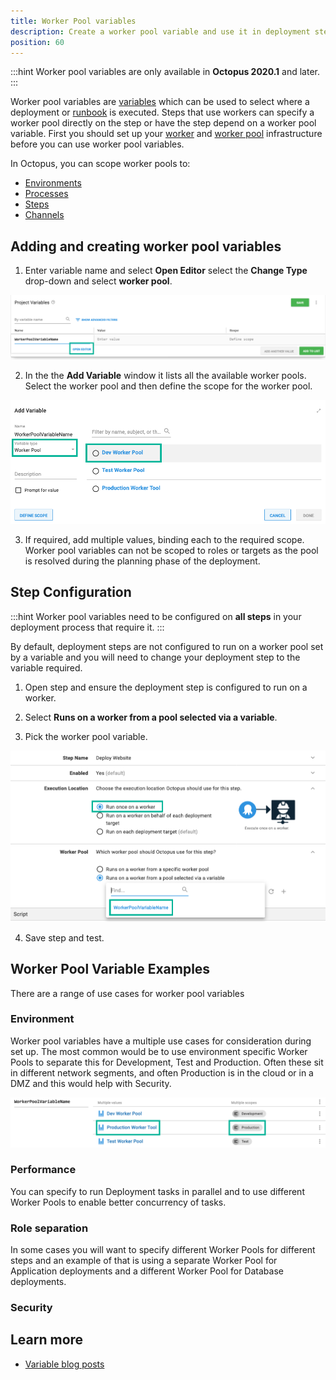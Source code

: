 ```yaml
---
title: Worker Pool variables
description: Create a worker pool variable and use it in deployment steps
position: 60
---
```


:::hint
Worker pool variables are only available in **Octopus 2020.1** and later.
:::

Worker pool variables are [variables](/docs/projects/variables) which can be used to select where a deployment or [runbook](/docs/projects/variables.md) is executed. Steps that use workers can specify a worker pool directly on the step or have the step depend on a worker pool variable.  First you should set up your [worker](/docs/infrastructure/workers/index.md) and [worker pool](/docs/infrastructure/workers/worker-pools.md) infrastructure before you can use worker pool variables.

In Octopus, you can scope worker pools to:

- [Environments](/docs/octopus-concepts/environments.md)
- [Processes](/docs/octopus-concepts/deployment-process/md)
- [Steps](/docs/deployment-process/steps.md)
- [Channels](/docs/deployment-process/channels.md)

## Adding and creating worker pool variables

1. Enter variable name and select **Open Editor** select the **Change Type** drop-down and select **worker pool**.

![addworkerpoolvariable](images/workerpoolvariable-add.png "width=500")

2. In the the **Add Variable** window it lists all the available worker pools. Select the worker pool and then define the scope for the worker pool.

![addworkerpoolvariable](images/workerpoolvariable-changetype.png "width=500")

3. If required, add multiple values, binding each to the required scope. Worker pool variables can not be scoped to roles or targets as the pool is resolved during the planning phase of the deployment.

## Step Configuration

:::hint
Worker pool variables need to be configured on **all steps** in your deployment process that require it.
:::

By default, deployment steps are not configured to run on a worker pool set by a variable and you will need to change your deployment step to the variable required.

1. Open step and ensure the deployment step is configured to run on a worker.

2. Select **Runs on a worker from a pool selected via a variable**.

3. Pick the worker pool variable.

![addworkerpoolvariable](images/workerpoolvariable-selection.png "width=500")

4. Save step and test.

## Worker Pool Variable Examples

There are a range of use cases for worker pool variables

### Environment

Worker pool variables have a multiple use cases for consideration during set up. The most common would be to use environment specific Worker Pools to separate this for Development, Test and Production. Often these sit in different network segments, and often Production is in the cloud or in a DMZ and this would help with Security.

![addworkerpoolvariable](images/workerpoolvariable-environments.png "width=500")

### Performance

You can specify to run Deployment tasks in parallel and to use different Worker Pools to enable better concurrency of tasks.

### Role separation

In some cases you will want to specify different Worker Pools for different steps and an example of that is using a separate Worker Pool for Application deployments and a different Worker Pool for Database deployments.

### Security


## Learn more

- [Variable blog posts](https://octopus.com/blog/tag/variables)